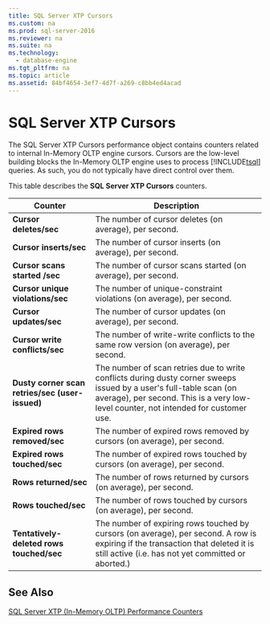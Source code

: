 ```yaml
---
title: SQL Server XTP Cursors
ms.custom: na
ms.prod: sql-server-2016
ms.reviewer: na
ms.suite: na
ms.technology: 
  - database-engine
ms.tgt_pltfrm: na
ms.topic: article
ms.assetid: 84bf4654-3ef7-4d7f-a269-c8bb4ed4acad
---
```

# SQL Server XTP Cursors
  The SQL Server XTP Cursors performance object contains counters related to internal In\-Memory OLTP engine cursors. Cursors are the low\-level building blocks the In\-Memory OLTP engine uses to process [!INCLUDE[tsql](../../Token/Other/tsql_md.md)] queries. As such, you do not typically have direct control over them.  
  
 This table describes the **SQL Server XTP Cursors** counters.  
  
|Counter|Description|  
|-------------|-----------------|  
|**Cursor deletes\/sec**|The number of cursor deletes \(on average\), per second.|  
|**Cursor inserts\/sec**|The number of cursor inserts \(on average\), per second.|  
|**Cursor scans started \/sec**|The number of cursor scans started \(on average\), per second.|  
|**Cursor unique violations\/sec**|The number of unique\-constraint violations \(on average\), per second.|  
|**Cursor updates\/sec**|The number of cursor updates \(on average\), per second.|  
|**Cursor write   conflicts\/sec**|The number of write\-write conflicts to the same row version \(on average\), per second.|  
|**Dusty corner scan retries\/sec \(user\-issued\)**|The number of scan retries due to write conflicts during dusty corner sweeps issued by a user's full\-table scan \(on average\), per second. This is a very low\-level counter, not intended for customer use.|  
|**Expired rows removed\/sec**|The number of expired rows removed by cursors \(on average\), per second.|  
|**Expired rows touched\/sec**|The number of expired rows touched by cursors \(on average\), per second.|  
|**Rows returned\/sec**|The number of rows returned by cursors \(on average\), per second.|  
|**Rows touched\/sec**|The number of rows touched by cursors \(on average\), per second.|  
|**Tentatively\-deleted rows touched\/sec**|The number of expiring rows touched by cursors \(on average\), per second. A row is expiring if the transaction that deleted it is still active \(i.e. has not yet committed or aborted.\)|  
  
## See Also  
 [SQL Server XTP &#40;In-Memory OLTP&#41; Performance Counters](../../Topics/TopicNameNotContainA/SQL-Server-XTP--In-Memory-OLTP--Performance-Counters.md)  
  
  